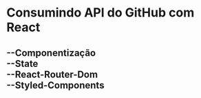 <h1>Consumindo API do GitHub com React</h1>

<h2>
--Componentização <br>
--State <br>
--React-Router-Dom <br>
--Styled-Components <br>
</h2>
